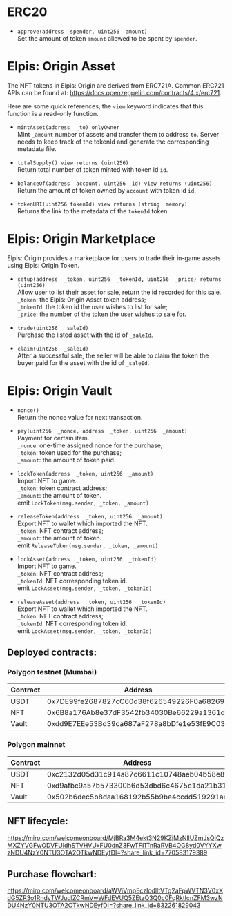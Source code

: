 # ERC20

-   `approve(address  spender, uint256  amount)`\
    Set the amount of token `amount` allowed to be spent by `spender`.

# Elpis: Origin Asset

The NFT tokens in Elpis: Origin are derived from ERC721A. Common ERC721 APIs can be found at: https://docs.openzeppelin.com/contracts/4.x/erc721.

Here are some quick references, the `view` keyword indicates that this function is a read-only function.

-   `mintAsset(address  _to) onlyOwner`\
    Mint `_amount` number of assets and transfer them to address `to`. Server needs to keep track of the tokenId and generate the corresponding metadata file.

-   `totalSupply() view returns (uint256)`\
    Return total number of token minted with token id `id`.

-   `balanceOf(address  account, uint256  id) view returns (uint256)`\
    Return the amount of token owned by `account` with token id `id`.

-   `tokenURI(uint256 tokenId) view returns (string  memory)`\
    Returns the link to the metadata of the `tokenId` token.

# Elpis: Origin Marketplace

Elpis: Origin provides a marketplace for users to trade their in-game assets using Elpis: Origin Token.

-   `setup(address  _token, uint256  _tokenId, uint256  _price) returns (uint256)`\
    Allow user to list their asset for sale, return the id recorded for this sale.\
    `_token`: the Elpis: Origin Asset token address;\
    `_tokenId`: the token id the user wishes to list for sale;\
    `_price`: the number of the token the user wishes to sale for.

-   `trade(uint256  _saleId)`\
    Purchase the listed asset with the id of `_saleId`.

-   `claim(uint256  _saleId)`\
    After a successful sale, the seller will be able to claim the token the buyer paid for the asset with the id of `_saleId`.

# Elpis: Origin Vault

-   `nonce()`\
    Return the nonce value for next transaction.

-   `pay(uint256  _nonce, address  _token, uint256  _amount)`\
    Payment for certain item.\
    `_nonce`: one-time assigned nonce for the purchase;\
    `_token`: token used for the purchase;\
    `_amount`: the amount of token paid.

-   `lockToken(address  _token, uint256  _amount)`\
    Import NFT to game.\
    `_token`: token contract address;\
    `_amount`: the amount of token.\
    emit `LockToken(msg.sender, _token, _amount)`

-   `releaseToken(address  _token, uint256  _amount)`\
    Export NFT to wallet which imported the NFT.\
    `_token`: NFT contract address;\
    `_amount`: the amount of token.\
    emit `ReleaseToken(msg.sender, _token, _amount)`

-   `lockAsset(address  _token, uint256  _tokenId)`\
    Import NFT to game.\
    `_token`: NFT contract address;\
    `_tokenId`: NFT corresponding token id.\
    emit `LockAsset(msg.sender, _token, _tokenId)`

-   `releaseAsset(address  _token, uint256  _tokenId)`\
    Export NFT to wallet which imported the NFT.\
    `_token`: NFT contract address;\
    `_tokenId`: NFT corresponding token id.\
    emit `LockAsset(msg.sender, _token, _tokenId)`

## Deployed contracts:

### Polygon testnet (Mumbai)

| Contract | Address                                    |
| -------- | ------------------------------------------ |
| USDT     | 0x7DE99fe2687827cC60d38f626549226F0a68269A |
| NFT      | 0x6B8a176Ab8e37dF3542fb34030Be66229a1361da |
| Vault    | 0xdd9E7EEe53Bd39ca687aF278a8bDfe1e53fE9C03 |

### Polygon mainnet

| Contract | Address                                    |
| -------- | ------------------------------------------ |
| USDT     | 0xc2132d05d31c914a87c6611c10748aeb04b58e8f |
| NFT      | 0xd9afbc9a57b573300b6d53dbd6c4675c1da21b31 |
| Vault    | 0x502b6dec5b8daa168192b55b9be4ccdd519291ae |

## NFT lifecycle:

https://miro.com/welcomeonboard/MjBRa3M4ekt3N29KZjMzNllUZmJsQjQzMXZYVGFwODVFUldhSTVHVUxFU0dnZ3FwTFI1TnRaRVB4OG8yd0VYYXwzNDU4NzY0NTU3OTA2OTkwNDEyfDI=?share_link_id=770583179389

## Purchase flowchart:

https://miro.com/welcomeonboard/aWViVmpEczlodlltVTg2aFpWVTN3V0xXdG5ZR3o1RndyTWJudlZCRmVwWFdEVUQ5ZEtzQ3Q0c0FqRktlcnZFM3wzNDU4NzY0NTU3OTA2OTkwNDEyfDI=?share_link_id=832261829043
